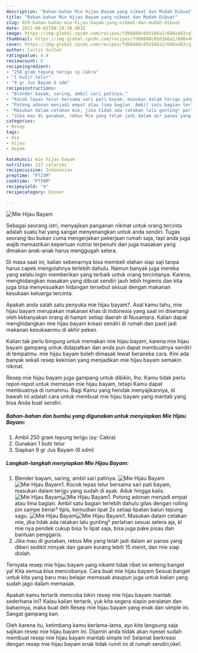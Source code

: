 ```yaml
---
description: "Bahan-bahan Mie Hijau Bayam yang nikmat dan Mudah Dibuat"
title: "Bahan-bahan Mie Hijau Bayam yang nikmat dan Mudah Dibuat"
slug: 929-bahan-bahan-mie-hijau-bayam-yang-nikmat-dan-mudah-dibuat
date: 2021-06-01T08:19:39.983Z
image: https://img-global.cpcdn.com/recipes/fdb6688c05d166a2/680x482cq70/mie-hijau-bayam-foto-resep-utama.jpg
thumbnail: https://img-global.cpcdn.com/recipes/fdb6688c05d166a2/680x482cq70/mie-hijau-bayam-foto-resep-utama.jpg
cover: https://img-global.cpcdn.com/recipes/fdb6688c05d166a2/680x482cq70/mie-hijau-bayam-foto-resep-utama.jpg
author: Curtis Sutton
ratingvalue: 4.4
reviewcount: 6
recipeingredient:
- "250 gram tepung terigu sy Cakra"
- "1 butir telur"
- "9 gr Jus Bayam 6 sdm"
recipeinstructions:
- "Blender bayam, saring, ambil sari patinya."
- "Kocok lepas telur bersama sari pati bayam, masukan dalam terigu yang sudah di ayak. Aduk hingga kalis."
- "Potong adonan menjadi empat atau lima bagian. Ambil satu bagian terlebih dahulu gilas dengan rolling pin sampe benar² tipis, kemudian lipat 2x setiap lipatan baluri tepung sagu."
- "Masukan dalam cetakan mie, jika tidak ada ratakan lalu gunting² perlahan sesuai selera aja, kl mie nya pendek cukup bisa 1x lipat saja, bisa juga pake pisau dan bantuan penggaris."
- "Jika mau di gunakan, rebus Mie yang telah jadi dalam air panas yang diberi sedikit minyak dan garam kurang lebih 15 menit, dan mie siap diolah."
categories:
- Resep
tags:
- mie
- hijau
- bayam

katakunci: mie hijau bayam 
nutrition: 217 calories
recipecuisine: Indonesian
preptime: "PT23M"
cooktime: "PT50M"
recipeyield: "4"
recipecategory: Dinner

---
```



![Mie Hijau Bayam](https://img-global.cpcdn.com/recipes/fdb6688c05d166a2/680x482cq70/mie-hijau-bayam-foto-resep-utama.jpg)

Sebagai seorang istri, menyajikan panganan nikmat untuk orang tercinta adalah suatu hal yang sangat menyenangkan untuk anda sendiri. Tugas seorang ibu bukan cuma mengerjakan pekerjaan rumah saja, tapi anda juga wajib memastikan keperluan nutrisi terpenuhi dan juga masakan yang dimakan anak-anak harus menggugah selera.

Di masa  saat ini, kalian sebenarnya bisa membeli olahan siap saji tanpa harus capek mengolahnya terlebih dahulu. Namun banyak juga mereka yang selalu ingin memberikan yang terbaik untuk orang tercintanya. Karena, menghidangkan masakan yang dibuat sendiri jauh lebih higienis dan kita juga bisa menyesuaikan hidangan tersebut sesuai dengan makanan kesukaan keluarga tercinta. 



Apakah anda salah satu penyuka mie hijau bayam?. Asal kamu tahu, mie hijau bayam merupakan makanan khas di Indonesia yang saat ini disenangi oleh kebanyakan orang di hampir setiap daerah di Nusantara. Kalian dapat menghidangkan mie hijau bayam kreasi sendiri di rumah dan pasti jadi makanan kesukaanmu di akhir pekan.

Kalian tak perlu bingung untuk memakan mie hijau bayam, karena mie hijau bayam gampang untuk didapatkan dan anda pun dapat membuatnya sendiri di tempatmu. mie hijau bayam boleh dimasak lewat beraneka cara. Kini ada banyak sekali resep kekinian yang menjadikan mie hijau bayam semakin nikmat.

Resep mie hijau bayam juga gampang untuk dibikin, lho. Kamu tidak perlu repot-repot untuk memesan mie hijau bayam, tetapi Kamu dapat membuatnya di rumahmu. Bagi Kamu yang hendak menyajikannya, di bawah ini adalah cara untuk membuat mie hijau bayam yang mantab yang bisa Anda buat sendiri.

<!--inarticleads1-->

##### Bahan-bahan dan bumbu yang digunakan untuk menyiapkan Mie Hijau Bayam:

1. Ambil 250 gram tepung terigu (sy: Cakra)
1. Gunakan 1 butir telur
1. Siapkan 9 gr Jus Bayam (6 sdm)




<!--inarticleads2-->

##### Langkah-langkah menyiapkan Mie Hijau Bayam:

1. Blender bayam, saring, ambil sari patinya.
<img src="https://img-global.cpcdn.com/steps/bb71dc4f184df10c/160x128cq70/mie-hijau-bayam-langkah-memasak-1-foto.jpg" alt="Mie Hijau Bayam"><img src="https://img-global.cpcdn.com/steps/bd2382a91b2d2c97/160x128cq70/mie-hijau-bayam-langkah-memasak-1-foto.jpg" alt="Mie Hijau Bayam">1. Kocok lepas telur bersama sari pati bayam, masukan dalam terigu yang sudah di ayak. Aduk hingga kalis.
<img src="https://img-global.cpcdn.com/steps/1af5d469b5f3d19c/160x128cq70/mie-hijau-bayam-langkah-memasak-2-foto.jpg" alt="Mie Hijau Bayam"><img src="https://img-global.cpcdn.com/steps/cedfa334a3863235/160x128cq70/mie-hijau-bayam-langkah-memasak-2-foto.jpg" alt="Mie Hijau Bayam">1. Potong adonan menjadi empat atau lima bagian. Ambil satu bagian terlebih dahulu gilas dengan rolling pin sampe benar² tipis, kemudian lipat 2x setiap lipatan baluri tepung sagu.
<img src="https://img-global.cpcdn.com/steps/0395251405044294/160x128cq70/mie-hijau-bayam-langkah-memasak-3-foto.jpg" alt="Mie Hijau Bayam"><img src="https://img-global.cpcdn.com/steps/f10e8dda7c05d7b7/160x128cq70/mie-hijau-bayam-langkah-memasak-3-foto.jpg" alt="Mie Hijau Bayam">1. Masukan dalam cetakan mie, jika tidak ada ratakan lalu gunting² perlahan sesuai selera aja, kl mie nya pendek cukup bisa 1x lipat saja, bisa juga pake pisau dan bantuan penggaris.
1. Jika mau di gunakan, rebus Mie yang telah jadi dalam air panas yang diberi sedikit minyak dan garam kurang lebih 15 menit, dan mie siap diolah.




Ternyata resep mie hijau bayam yang nikamt tidak ribet ini enteng banget ya! Kita semua bisa mencobanya. Cara buat mie hijau bayam Sesuai banget untuk kita yang baru mau belajar memasak ataupun juga untuk kalian yang sudah jago dalam memasak.

Apakah kamu tertarik mencoba bikin resep mie hijau bayam mantab sederhana ini? Kalau kalian tertarik, yuk kita segera siapin peralatan dan bahannya, maka buat deh Resep mie hijau bayam yang enak dan simple ini. Sangat gampang kan. 

Oleh karena itu, ketimbang kamu berlama-lama, ayo kita langsung saja sajikan resep mie hijau bayam ini. Dijamin anda tiidak akan nyesel sudah membuat resep mie hijau bayam mantab simple ini! Selamat berkreasi dengan resep mie hijau bayam enak tidak rumit ini di rumah sendiri,oke!.


